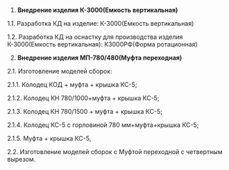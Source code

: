 1.    **Внедрение изделия К-3000(Емкость вертикальная)**

1.1.    Разработка КД на изделие: К-3000(Емкость вертикальная)

1.2.    Разработка КД на оснастку для производства изделия К-3000(Емкость вертикальная): К3000РФ(Форма ротационная)

2.    **Внедрение изделия МП-780/480(Муфта переходная)**

2.1.    Изготовление моделей сборок:

2.1.1.    Колодец КОД + муфта + крышка КС-5;

2.1.2.    Колодец КН 780/1000+муфта + крышка КС-5;

2.1.3.    Колодец КН 780/1500 + муфта + крышка КС-5;

2.1.4.    Колодец КС-5 с горловиной 780 мм+муфта+крышка КС-5;

2.1.5.    Муфта + крышка КС-5,

2.2.    Изготовление моделей сборок с Муфтой переходной с четвертным вырезом. 
